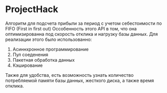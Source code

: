 # ProjectHack
Алгоритм для подсчета прибыли за период с учетом себестоимости по FIFO (First in first out)
Оссобенность этого API в том, что она оптимизированна под скорость отклика и нагрузку базы данных.
Для реализации этого было использованно:
1) Асиннхронное программирование
2) Пул соеденения
3) Пакетная обработка данных
4) Кэширование

Также для удобства, есть возможность узнать количество потребляемой памяти базы данных, жесткого диска, а также время отклика.
